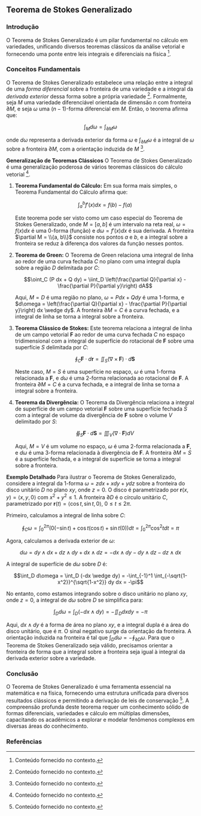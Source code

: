 ## Teorema de Stokes Generalizado

### Introdução
O Teorema de Stokes Generalizado é um pilar fundamental no cálculo em variedades, unificando diversos teoremas clássicos da análise vetorial e fornecendo uma ponte entre leis integrais e diferenciais na física [^1].

### Conceitos Fundamentais
O Teorema de Stokes Generalizado estabelece uma relação entre a integral de uma *forma diferencial* sobre a fronteira de uma variedade e a integral da *derivada exterior* dessa forma sobre a própria variedade [^1]. Formalmente, seja $M$ uma variedade diferenciável orientada de dimensão $n$ com fronteira $\partial M$, e seja $\omega$ uma $(n-1)$-forma diferencial em $M$. Então, o teorema afirma que:

$$\int_M d\omega = \int_{\partial M} \omega$$

onde $d\omega$ representa a derivada exterior da forma $\omega$ e $\int_{\partial M} \omega$ é a integral de $\omega$ sobre a fronteira $\partial M$, com a orientação induzida de $M$ [^1].

**Generalização de Teoremas Clássicos**
O Teorema de Stokes Generalizado é uma generalização poderosa de vários teoremas clássicos do cálculo vetorial [^1].

1.  **Teorema Fundamental do Cálculo:** Em sua forma mais simples, o Teorema Fundamental do Cálculo afirma que:

    $$\int_a^b f'(x) dx = f(b) - f(a)$$

    Este teorema pode ser visto como um caso especial do Teorema de Stokes Generalizado, onde $M = [a, b]$ é um intervalo na reta real, $\omega = f(x) dx$ é uma 0-forma (função) e $d\omega = f'(x) dx$ é sua derivada. A fronteira $\partial M = \\{a, b\\}$ consiste nos pontos $a$ e $b$, e a integral sobre a fronteira se reduz à diferença dos valores da função nesses pontos.

2.  **Teorema de Green:** O Teorema de Green relaciona uma integral de linha ao redor de uma curva fechada $C$ no plano com uma integral dupla sobre a região $D$ delimitada por $C$:

    $$\oint_C (P dx + Q dy) = \iint_D \left(\frac{\partial Q}{\partial x} - \frac{\partial P}{\partial y}\right) dA$$

    Aqui, $M = D$ é uma região no plano, $\omega = P dx + Q dy$ é uma 1-forma, e $d\omega = \left(\frac{\partial Q}{\partial x} - \frac{\partial P}{\partial y}\right) dx \wedge dy$. A fronteira $\partial M = C$ é a curva fechada, e a integral de linha se torna a integral sobre a fronteira.

3.  **Teorema Clássico de Stokes:** Este teorema relaciona a integral de linha de um campo vetorial $\mathbf{F}$ ao redor de uma curva fechada $C$ no espaço tridimensional com a integral de superfície do rotacional de $\mathbf{F}$ sobre uma superfície $S$ delimitada por $C$:

    $$\oint_C \mathbf{F} \cdot d\mathbf{r} = \iint_S (\nabla \times \mathbf{F}) \cdot d\mathbf{S}$$

    Neste caso, $M = S$ é uma superfície no espaço, $\omega$ é uma 1-forma relacionada a $\mathbf{F}$, e $d\omega$ é uma 2-forma relacionada ao rotacional de $\mathbf{F}$. A fronteira $\partial M = C$ é a curva fechada, e a integral de linha se torna a integral sobre a fronteira.

4.  **Teorema da Divergência:** O Teorema da Divergência relaciona a integral de superfície de um campo vetorial $\mathbf{F}$ sobre uma superfície fechada $S$ com a integral de volume da divergência de $\mathbf{F}$ sobre o volume $V$ delimitado por $S$:

    $$\oiint_S \mathbf{F} \cdot d\mathbf{S} = \iiint_V (\nabla \cdot \mathbf{F}) dV$$

    Aqui, $M = V$ é um volume no espaço, $\omega$ é uma 2-forma relacionada a $\mathbf{F}$, e $d\omega$ é uma 3-forma relacionada à divergência de $\mathbf{F}$. A fronteira $\partial M = S$ é a superfície fechada, e a integral de superfície se torna a integral sobre a fronteira.

**Exemplo Detalhado**
Para ilustrar o Teorema de Stokes Generalizado, considere a integral da 1-forma $\omega = z dx + x dy + y dz$ sobre a fronteira do disco unitário $D$ no plano $xy$, onde $z = 0$. O disco é parametrizado por $\mathbf{r}(x, y) = \langle x, y, 0 \rangle$ com $x^2 + y^2 \leq 1$. A fronteira $\partial D$ é o círculo unitário $C$, parametrizado por $\mathbf{r}(t) = \langle \cos t, \sin t, 0 \rangle$, $0 \leq t \leq 2\pi$.

Primeiro, calculamos a integral de linha sobre $C$:

$$\oint_C \omega = \int_0^{2\pi} (0(-\sin t) + \cos t (\cos t) + \sin t (0)) dt = \int_0^{2\pi} \cos^2 t dt = \pi$$

Agora, calculamos a derivada exterior de $\omega$:

$$d\omega = dy \wedge dx + dz \wedge dy + dx \wedge dz = -dx \wedge dy - dy \wedge dz - dz \wedge dx$$

A integral de superfície de $d\omega$ sobre $D$ é:

$$\int_D d\omega = \int_D (-dx \wedge dy) = -\int_{-1}^1 \int_{-\sqrt{1-x^2}}^{\sqrt{1-x^2}} dy dx = -\pi$$

No entanto, como estamos integrando sobre o disco unitário no plano $xy$, onde $z = 0$, a integral de $d\omega$ sobre $D$ se simplifica para:

$$\int_D d\omega = \int_D (-dx \wedge dy) = -\iint_D dx dy = -\pi$$

Aqui, $dx \wedge dy$ é a forma de área no plano $xy$, e a integral dupla é a área do disco unitário, que é $\pi$. O sinal negativo surge da orientação da fronteira.  A orientação induzida na fronteira é tal que $\int_D d\omega = -\oint_{\partial D} \omega$.  Para que o Teorema de Stokes Generalizado seja válido, precisamos orientar a fronteira de forma que a integral sobre a fronteira seja igual à integral da derivada exterior sobre a variedade.

### Conclusão
O Teorema de Stokes Generalizado é uma ferramenta essencial na matemática e na física, fornecendo uma estrutura unificada para diversos resultados clássicos e permitindo a derivação de leis de conservação [^1]. A compreensão profunda deste teorema requer um conhecimento sólido de formas diferenciais, variedades e cálculo em múltiplas dimensões, capacitando os acadêmicos a explorar e modelar fenômenos complexos em diversas áreas do conhecimento.

### Referências
[^1]: Conteúdo fornecido no contexto.
<!-- END -->